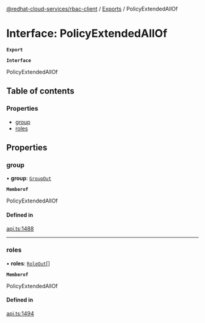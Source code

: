 [@redhat-cloud-services/rbac-client](../README.md) / [Exports](../modules.md) / PolicyExtendedAllOf

# Interface: PolicyExtendedAllOf

**`Export`**

**`Interface`**

PolicyExtendedAllOf

## Table of contents

### Properties

- [group](PolicyExtendedAllOf.md#group)
- [roles](PolicyExtendedAllOf.md#roles)

## Properties

### group

• **group**: [`GroupOut`](GroupOut.md)

**`Memberof`**

PolicyExtendedAllOf

#### Defined in

[api.ts:1488](https://github.com/RedHatInsights/javascript-clients/blob/master/packages/rbac/api.ts#L1488)

___

### roles

• **roles**: [`RoleOut`](RoleOut.md)[]

**`Memberof`**

PolicyExtendedAllOf

#### Defined in

[api.ts:1494](https://github.com/RedHatInsights/javascript-clients/blob/master/packages/rbac/api.ts#L1494)
